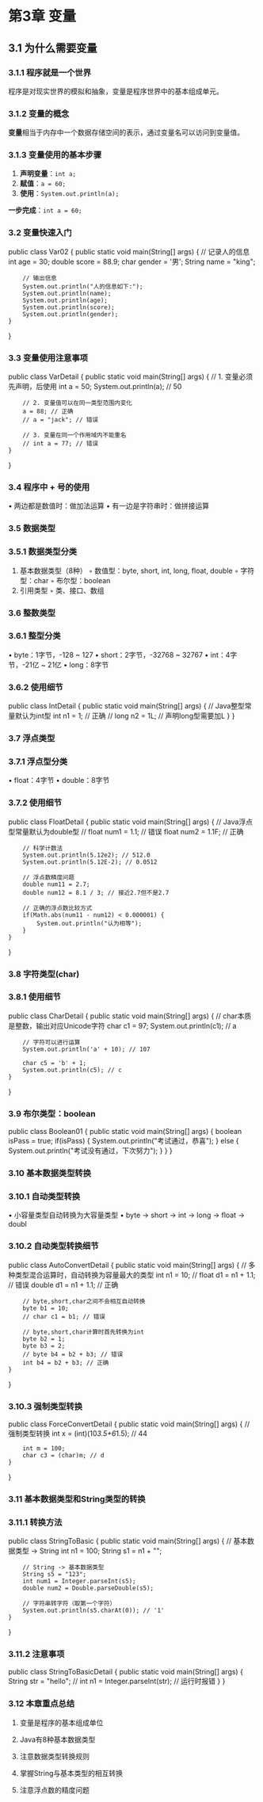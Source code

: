 # 第3章 变量

## 3.1 为什么需要变量

### 3.1.1 程序就是一个世界
程序是对现实世界的模拟和抽象，变量是程序世界中的基本组成单元。

### 3.1.2 变量的概念
**变量**相当于内存中一个数据存储空间的表示，通过变量名可以访问到变量值。

### 3.1.3 变量使用的基本步骤
1. **声明变量**：`int a;`
2. **赋值**：`a = 60;`
3. **使用**：`System.out.println(a);`

**一步完成**：`int a = 60;`

### 3.2 变量快速入门
public class Var02 {
    public static void main(String[] args) {
        // 记录人的信息
        int age = 30;
        double score = 88.9;
        char gender = '男';
        String name = "king";
        
        // 输出信息
        System.out.println("人的信息如下:");
        System.out.println(name);
        System.out.println(age);
        System.out.println(score);
        System.out.println(gender);
    }
}

### 3.3 变量使用注意事项
public class VarDetail {
    public static void main(String[] args) {
        // 1. 变量必须先声明，后使用
        int a = 50;
        System.out.println(a); // 50
        
        // 2. 变量值可以在同一类型范围内变化
        a = 88; // 正确
        // a = "jack"; // 错误
        
        // 3. 变量在同一个作用域内不能重名
        // int a = 77; // 错误
    }
}

### 3.4 程序中 + 号的使用
• 两边都是数值时：做加法运算
• 有一边是字符串时：做拼接运算

### 3.5 数据类型

### 3.5.1 数据类型分类
1. 基本数据类型（8种）
◦ 数值型：byte, short, int, long, float, double
◦ 字符型：char
◦ 布尔型：boolean
2. 引用类型
◦ 类、接口、数组
### 3.6 整数类型

### 3.6.1 整型分类
• byte：1字节，-128 ~ 127
• short：2字节，-32768 ~ 32767
• int：4字节，-21亿 ~ 21亿
• long：8字节

### 3.6.2 使用细节
public class IntDetail {
    public static void main(String[] args) {
        // Java整型常量默认为int型
        int n1 = 1; // 正确
        // long n2 = 1L; // 声明long型需要加L
    }
}

### 3.7 浮点类型

### 3.7.1 浮点型分类
• float：4字节
• double：8字节

### 3.7.2 使用细节
public class FloatDetail {
    public static void main(String[] args) {
        // Java浮点型常量默认为double型
        // float num1 = 1.1; // 错误
        float num2 = 1.1F; // 正确
        
        // 科学计数法
        System.out.println(5.12e2); // 512.0
        System.out.println(5.12E-2); // 0.0512
        
        // 浮点数精度问题
        double num11 = 2.7;
        double num12 = 8.1 / 3; // 接近2.7但不是2.7
        
        // 正确的浮点数比较方式
        if(Math.abs(num11 - num12) < 0.000001) {
            System.out.println("认为相等");
        }
    }
}

### 3.8 字符类型(char)

### 3.8.1 使用细节
public class CharDetail {
    public static void main(String[] args) {
        // char本质是整数，输出对应Unicode字符
        char c1 = 97;
        System.out.println(c1); // a
        
        // 字符可以进行运算
        System.out.println('a' + 10); // 107
        
        char c5 = 'b' + 1;
        System.out.println(c5); // c
    }
}

### 3.9 布尔类型：boolean
public class Boolean01 {
    public static void main(String[] args) {
        boolean isPass = true;
        if(isPass) {
            System.out.println("考试通过，恭喜");
        } else {
            System.out.println("考试没有通过，下次努力");
        }
    }
}

### 3.10 基本数据类型转换

### 3.10.1 自动类型转换
• 小容量类型自动转换为大容量类型
• byte → short → int → long → float → doubl

### 3.10.2 自动类型转换细节
public class AutoConvertDetail {
    public static void main(String[] args) {
        // 多种类型混合运算时，自动转换为容量最大的类型
        int n1 = 10;
        // float d1 = n1 + 1.1; // 错误
        double d1 = n1 + 1.1; // 正确
        
        // byte,short,char之间不会相互自动转换
        byte b1 = 10;
        // char c1 = b1; // 错误
        
        // byte,short,char计算时首先转换为int
        byte b2 = 1;
        byte b3 = 2;
        // byte b4 = b2 + b3; // 错误
        int b4 = b2 + b3; // 正确
    }
}

### 3.10.3 强制类型转换
public class ForceConvertDetail {
    public static void main(String[] args) {
        // 强制类型转换
        int x = (int)(10*3.5+6*1.5); // 44
        
        int m = 100;
        char c3 = (char)m; // d
    }
}

### 3.11 基本数据类型和String类型的转换

### 3.11.1 转换方法
public class StringToBasic {
    public static void main(String[] args) {
        // 基本数据类型 -> String
        int n1 = 100;
        String s1 = n1 + "";
        
        // String -> 基本数据类型
        String s5 = "123";
        int num1 = Integer.parseInt(s5);
        double num2 = Double.parseDouble(s5);
        
        // 字符串转字符（取第一个字符）
        System.out.println(s5.charAt(0)); // '1'
    }
}

### 3.11.2 注意事项
public class StringToBasicDetail {
    public static void main(String[] args) {
        String str = "hello";
        // int n1 = Integer.parseInt(str); // 运行时报错
    }
}

### 3.12 本章重点总结
1. 变量是程序的基本组成单位
2. Java有8种基本数据类型
3. 注意数据类型转换规则
4. 掌握String与基本类型的相互转换

5. 注意浮点数的精度问题

